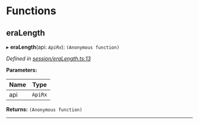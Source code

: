 

# Functions

<a id="eralength"></a>

##  eraLength

▸ **eraLength**(api: *`ApiRx`*): `(Anonymous function)`

*Defined in [session/eraLength.ts:13](https://github.com/polkadot-js/api/blob/ed1ad05/packages/api-derive/src/session/eraLength.ts#L13)*

**Parameters:**

| Name | Type |
| ------ | ------ |
| api | `ApiRx` |

**Returns:** `(Anonymous function)`

___

